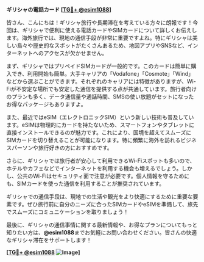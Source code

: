 **ギリシャの電話カード [[TG💪+ @esim1088](https://t.me/s/esim1088)]**

皆さん、こんにちは！ギリシャ旅行や長期滞在を考えている方々に朗報です！今回は、ギリシャで便利に使える電話カードやSIMカードについて詳しくお伝えします。海外旅行では、現地の通信手段が非常に重要ですよね。特にギリシャは美しい島々や歴史的なスポットがたくさんあるため、地図アプリやSNSなど、インターネットへのアクセスが欠かせません。

まず、ギリシャではプリペイドSIMカードが一般的です。このカードは簡単に購入でき、利用開始も簡単。大手キャリアの「Vodafone」「Cosmote」「Wind」などから選ぶことができます。それぞれのキャリアには特徴がありますが、Wi-Fiが不安定な場所でも安定した通信を提供する点が共通しています。旅行者向けのプランも多く、データ通信量や通話時間、SMSの使い放題がセットになったお得なパッケージもありますよ。

また、最近ではeSIM（エレクトロニックSIM）という新しい技術も普及しています。eSIMは物理的にカードを持たないため、スマートフォンやタブレットに直接インストールできるのが魅力です。これにより、国境を超えてスムーズにSIMカードを切り替えることが可能になります。特に頻繁に海外を訪れるビジネスパーソンや旅行好きの方におすすめです。

さらに、ギリシャでは旅行者が安心して利用できるWi-Fiスポットも多いので、ホテルやカフェなどでインターネットを利用する機会も増えるでしょう。しかし、公共のWi-Fiはセキュリティ面で注意が必要です。個人情報を守るためにも、SIMカードを使った通信を利用することが推奨されています。

ギリシャでの通信手段は、現地での生活や観光をより快適にするために重要な要素です。ぜひ旅行前に自分のニーズに合ったSIMカードやeSIMを準備して、旅先でスムーズにコミュニケーションを取りましょう！

最後に、ギリシャの通信事情に関する最新情報や、お得なプランについてもっと知りたい方は、**@esim1088**までお気軽にお問い合わせください。皆さんの快適なギリシャ滞在をサポートします！

**[[TG💪+ @esim1088](https://t.me/s/esim1088) ![Image](https://i.postimg.cc/Y0z9fWf4/image.png)]**